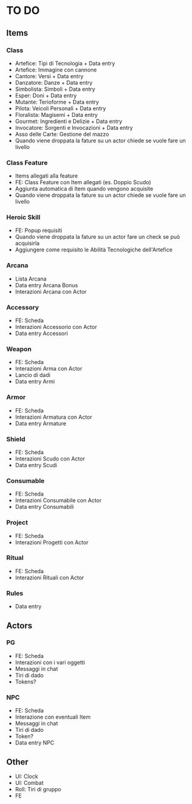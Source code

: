 # TO DO

## Items

### Class

- Artefice: Tipi di Tecnologia + Data entry
- Artefice: Immagine con cannone
- Cantore: Versi + Data entry
- Danzatore: Danze + Data entry
- Simbolista: Simboli + Data entry
- Esper: Doni + Data entry
- Mutante: Terioforme + Data entry
- Pilota: Veicoli Personali + Data entry
- Floralista: Magisemi + Data entry
- Gourmet: Ingredienti e Delizie + Data entry
- Invocatore: Sorgenti e Invocazioni + Data entry
- Asso delle Carte: Gestione del mazzo
- Quando viene droppata la fature su un actor chiede se vuole fare un livello

### Class Feature

- Items allegati alla feature
- FE: Class Feature con Item allegati (es. Doppio Scudo)
- Aggiunta automatica di Item quando vengono acquisite
- Quando viene droppata la fature su un actor chiede se vuole fare un livello

### Heroic Skill

- FE: Popup requisiti
- Quando viene droppata la fature su un actor fare un check se può acquisirla
- Aggiungere come requisito le Abilità Tecnologiche dell'Artefice

### Arcana

- Lista Arcana
- Data entry Arcana Bonus
- Interazioni Arcana con Actor

### Accessory

- FE: Scheda
- Interazioni Accessorio con Actor
- Data entry Accessori

### Weapon

- FE: Scheda
- Interazioni Arma con Actor
- Lancio di dadi
- Data entry Armi

### Armor

- FE: Scheda
- Interazioni Armatura con Actor
- Data entry Armature

### Shield

- FE: Scheda
- Interazioni Scudo con Actor
- Data entry Scudi

### Consumable

- FE: Scheda
- Interazioni Consumabile con Actor
- Data entry Consumabili

### Project

- FE: Scheda
- Interazioni Progetti con Actor

### Ritual

- FE: Scheda
- Interazioni Rituali con Actor

### Rules

- Data entry

## Actors

### PG

- FE: Scheda
- Interazioni con i vari oggetti
- Messaggi in chat
- Tiri di dado
- Tokens?

### NPC

- FE: Scheda
- Interazione con eventuali Item
- Messaggi in chat
- Tiri di dado
- Token?
- Data entry NPC

## Other

- UI: Clock
- UI: Combat
- Roll: Tiri di gruppo
- FE
